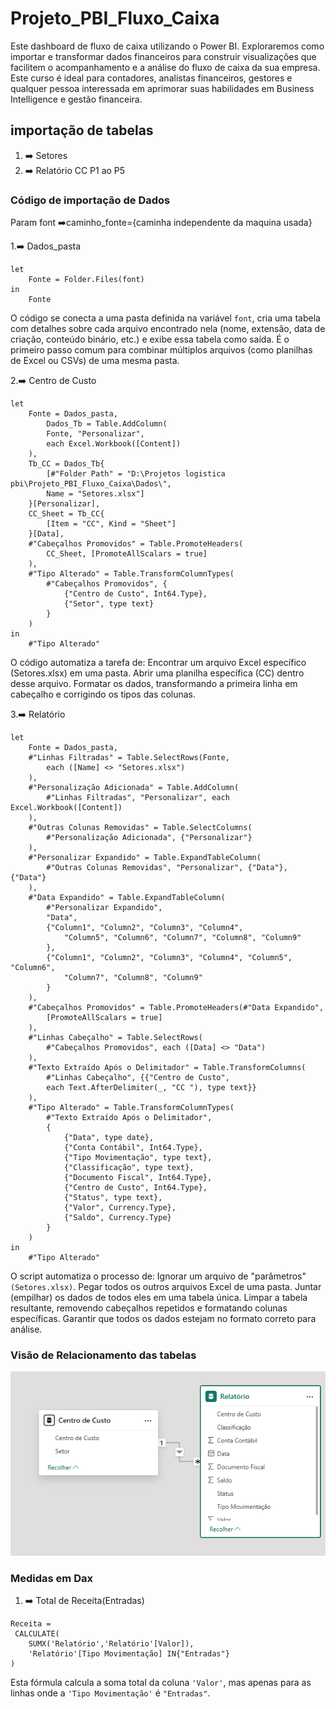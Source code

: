 # Projeto_PBI_Fluxo_Caixa

Este dashboard de fluxo de caixa utilizando o Power BI.
Exploraremos como importar e transformar dados financeiros para construir
visualizações que facilitem o acompanhamento e a análise do fluxo de caixa da
sua empresa. Este curso é ideal para contadores, analistas financeiros, gestores
e qualquer pessoa interessada em aprimorar suas habilidades em Business
 Intelligence e gestão financeira.

## importação de tabelas

1. ➡️ Setores
2. ➡️ Relatório CC P1 ao P5

### Código de importação de Dados

Param font ➡️caminho_fonte={caminha independente da maquina usada}

1.➡️ Dados_pasta

```powerquery
let
    Fonte = Folder.Files(font)
in
    Fonte
```

O código se conecta a uma pasta definida na variável `font`, cria uma tabela com
detalhes sobre cada arquivo encontrado nela (nome, extensão, data de criação,
conteúdo binário, etc.) e exibe essa tabela como saída. É o primeiro passo comum
para combinar múltiplos arquivos (como planilhas de Excel ou CSVs) de uma mesma
pasta.

2.➡️ Centro de Custo

```powerquery
let
    Fonte = Dados_pasta,
        Dados_Tb = Table.AddColumn(
        Fonte, "Personalizar",
        each Excel.Workbook([Content])
    ),
    Tb_CC = Dados_Tb{
        [#"Folder Path" = "D:\Projetos logistica pbi\Projeto_PBI_Fluxo_Caixa\Dados\",
        Name = "Setores.xlsx"]
    }[Personalizar],
    CC_Sheet = Tb_CC{
        [Item = "CC", Kind = "Sheet"]
    }[Data],
    #"Cabeçalhos Promovidos" = Table.PromoteHeaders(
        CC_Sheet, [PromoteAllScalars = true]
    ),
    #"Tipo Alterado" = Table.TransformColumnTypes(
        #"Cabeçalhos Promovidos", {
            {"Centro de Custo", Int64.Type}, 
            {"Setor", type text}
        }
    )
in
    #"Tipo Alterado"
```

O código automatiza a tarefa de:
Encontrar um arquivo Excel específico (Setores.xlsx) em uma pasta.
Abrir uma planilha específica (CC) dentro desse arquivo.
Formatar os dados, transformando a primeira linha em cabeçalho e corrigindo os
tipos das colunas.

3.➡️ Relatório

```powerquery
let
    Fonte = Dados_pasta,
    #"Linhas Filtradas" = Table.SelectRows(Fonte, 
        each ([Name] <> "Setores.xlsx")
    ),
    #"Personalização Adicionada" = Table.AddColumn(
        #"Linhas Filtradas", "Personalizar", each Excel.Workbook([Content])
    ),
    #"Outras Colunas Removidas" = Table.SelectColumns(
        #"Personalização Adicionada", {"Personalizar"}
    ),
    #"Personalizar Expandido" = Table.ExpandTableColumn(
        #"Outras Colunas Removidas", "Personalizar", {"Data"}, {"Data"}
    ),
    #"Data Expandido" = Table.ExpandTableColumn(
        #"Personalizar Expandido",
        "Data",
        {"Column1", "Column2", "Column3", "Column4", 
            "Column5", "Column6", "Column7", "Column8", "Column9"
        },
        {"Column1", "Column2", "Column3", "Column4", "Column5", "Column6", 
            "Column7", "Column8", "Column9"
        }
    ),
    #"Cabeçalhos Promovidos" = Table.PromoteHeaders(#"Data Expandido", 
        [PromoteAllScalars = true]
    ),
    #"Linhas Cabeçalho" = Table.SelectRows(
        #"Cabeçalhos Promovidos", each ([Data] <> "Data")
    ),
    #"Texto Extraído Após o Delimitador" = Table.TransformColumns(
        #"Linhas Cabeçalho", {{"Centro de Custo", 
        each Text.AfterDelimiter(_, "CC "), type text}}
    ),
    #"Tipo Alterado" = Table.TransformColumnTypes(
        #"Texto Extraído Após o Delimitador",
        {
            {"Data", type date},
            {"Conta Contábil", Int64.Type},
            {"Tipo Movimentação", type text},
            {"Classificação", type text},
            {"Documento Fiscal", Int64.Type},
            {"Centro de Custo", Int64.Type},
            {"Status", type text},
            {"Valor", Currency.Type},
            {"Saldo", Currency.Type}
        }
    )
in
    #"Tipo Alterado"
```

O script automatiza o processo de:
Ignorar um arquivo de "parâmetros" `(Setores.xlsx)`.
Pegar todos os outros arquivos Excel de uma pasta.
Juntar (empilhar) os dados de todos eles em uma tabela única.
Limpar a tabela resultante, removendo cabeçalhos repetidos e formatando colunas
específicas.
Garantir que todos os dados estejam no formato correto para análise.

### Visão de Relacionamento das tabelas

![alt text](Relacionamento%20das%20tabelas.png)

### Medidas em Dax

1. ➡️ Total de Receita(Entradas)

```dax
Receita =
 CALCULATE(
    SUMX('Relatório','Relatório'[Valor]),
    'Relatório'[Tipo Movimentação] IN{"Entradas"}
)
```

Esta fórmula calcula a soma total da coluna `'Valor'`, mas apenas para as linhas
onde a `'Tipo Movimentação'` é `"Entradas"`.